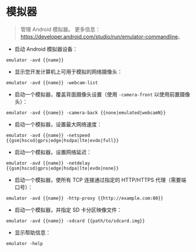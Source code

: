 # 模拟器

> 管理 Android 模拟器。
> 更多信息：<https://developer.android.com/studio/run/emulator-commandline>。

- 启动 Android 模拟器设备：

`emulator -avd {{name}}`

- 显示您开发计算机上可用于模拟的网络摄像头：

`emulator -avd {{name}} -webcam-list`

- 启动一个模拟器，覆盖背面摄像头设置（使用 `-camera-front` 以使用前置摄像头）：

`emulator -avd {{name}} -camera-back {{none|emulated|webcamN}}`

- 启动一个模拟器，设置最大网络速度：

`emulator -avd {{name}} -netspeed {{gsm|hscsd|gprs|edge|hsdpa|lte|evdo|full}}`

- 启动一个模拟器，设置网络延迟：

`emulator -avd {{name}} -netdelay {{gsm|hscsd|gprs|edge|hsdpa|lte|evdo|none}}`

- 启动一个模拟器，使所有 TCP 连接通过指定的 HTTP/HTTPS 代理（需要端口号）：

`emulator -avd {{name}} -http-proxy {{http://example.com:80}}`

- 启动一个模拟器，并指定 SD 卡分区映像文件：

`emulator -avd {{name}} -sdcard {{path/to/sdcard.img}}`

- 显示帮助信息：

`emulator -help`